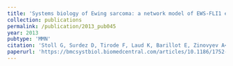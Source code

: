 ```yaml
---
title: 'Systems biology of Ewing sarcoma: a network model of EWS-FLI1 effect on proliferation and apoptosis'
collection: publications
permalink: /publication/2013_pub045
year: 2013
pubtype: 'MMN'
citation: 'Stoll G, Surdez D, Tirode F, Laud K, Barillot E, Zinovyev A<sup>^</sup>, Delattre O<sup>^</sup>. <a href="https://bmcsystbiol.biomedcentral.com/articles/10.1186/1752-0509-7-100">Systems biology of Ewing sarcoma: a network model of EWS-FLI1 effect on proliferation and apoptosis</a>. 2013. <i>Nucleic Acids Res.</i>, 41(19):8853-71'
paperurl: 'https://bmcsystbiol.biomedcentral.com/articles/10.1186/1752-0509-7-100'
---
```

